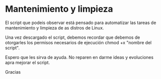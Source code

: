# Mantenimiento y limpieza
El script que podeis observar está pensado para automatizar las tareas de mantenimiento y limpieza de as distros de Linux.

Una vez descargado el script, debemos recordar que debemos de otorgarles los permisos necesarios de ejecución
chmod +x "nombre del script".

Espero que les sirva de ayuda. No reparen en darme ideas y evoluciones apra mejorar el script.

Gracias
